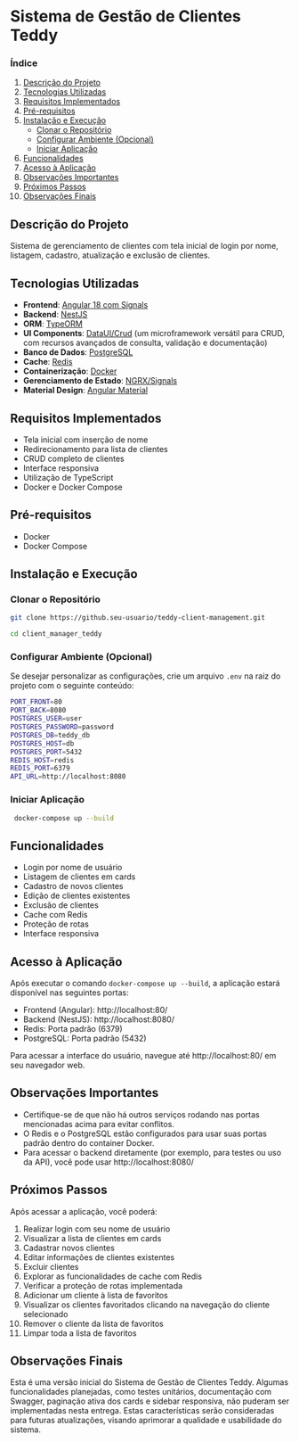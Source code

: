 # Sistema de Gestão de Clientes Teddy

### Índice
1. [Descrição do Projeto](#descrição-do-projeto)
2. [Tecnologias Utilizadas](#tecnologias-utilizadas)
3. [Requisitos Implementados](#requisitos-implementados)
4. [Pré-requisitos](#pré-requisitos)
5. [Instalação e Execução](#instalação-e-execução)
   - [Clonar o Repositório](#clonar-o-repositório)
   - [Configurar Ambiente (Opcional)](#configurar-ambiente-opcional)
   - [Iniciar Aplicação](#iniciar-aplicação)
6. [Funcionalidades](#funcionalidades)
7. [Acesso à Aplicação](#acesso-à-aplicação)
8. [Observações Importantes](#observações-importantes)
9. [Próximos Passos](#próximos-passos)
10. [Observações Finais](#observações-finais)

## Descrição do Projeto
Sistema de gerenciamento de clientes com tela inicial de login por nome, listagem, cadastro, atualização e exclusão de clientes.

## Tecnologias Utilizadas

- **Frontend**: [Angular 18 com Signals](https://angular.io)
- **Backend**: [NestJS](https://nestjs.com)
- **ORM**: [TypeORM](https://typeorm.io)
- **UI Components**: [DataUI/Crud](https://www.npmjs.com/package/@dataui/crud) (um microframework versátil para CRUD, com recursos avançados de consulta, validação e documentação)
- **Banco de Dados**: [PostgreSQL](https://www.postgresql.org)
- **Cache**: [Redis](https://redis.io)
- **Containerização**: [Docker](https://www.docker.com)
- **Gerenciamento de Estado**: [NGRX/Signals](https://ngrx.io/guide/signals)
- **Material Design**: [Angular Material](https://material.angular.io)

## Requisitos Implementados

- Tela inicial com inserção de nome
- Redirecionamento para lista de clientes
- CRUD completo de clientes
- Interface responsiva
- Utilização de TypeScript
- Docker e Docker Compose

## Pré-requisitos

- Docker
- Docker Compose

## Instalação e Execução

### Clonar o Repositório

```bash 
git clone https://github.seu-usuario/teddy-client-management.git 
```
```bash 
cd client_manager_teddy
```

### Configurar Ambiente (Opcional)

Se desejar personalizar as configurações, crie um arquivo `.env` na raiz do projeto com o seguinte conteúdo:

```bash
PORT_FRONT=80 
PORT_BACK=8080 
POSTGRES_USER=user 
POSTGRES_PASSWORD=password 
POSTGRES_DB=teddy_db 
POSTGRES_HOST=db 
POSTGRES_PORT=5432 
REDIS_HOST=redis 
REDIS_PORT=6379 
API_URL=http://localhost:8080
```

### Iniciar Aplicação

```bash
 docker-compose up --build
```

## Funcionalidades

- Login por nome de usuário
- Listagem de clientes em cards
- Cadastro de novos clientes
- Edição de clientes existentes
- Exclusão de clientes
- Cache com Redis
- Proteção de rotas
- Interface responsiva

## Acesso à Aplicação

Após executar o comando `docker-compose up --build`, a aplicação estará disponível nas seguintes portas:

- Frontend (Angular): http://localhost:80/
- Backend (NestJS): http://localhost:8080/
- Redis: Porta padrão (6379)
- PostgreSQL: Porta padrão (5432)

Para acessar a interface do usuário, navegue até http://localhost:80/ em seu navegador web.

## Observações Importantes
- Certifique-se de que não há outros serviços rodando nas portas mencionadas acima para evitar conflitos.
- O Redis e o PostgreSQL estão configurados para usar suas portas padrão dentro do container Docker.
- Para acessar o backend diretamente (por exemplo, para testes ou uso da API), você pode usar http://localhost:8080/

## Próximos Passos

Após acessar a aplicação, você poderá:
1. Realizar login com seu nome de usuário
2. Visualizar a lista de clientes em cards
3. Cadastrar novos clientes
4. Editar informações de clientes existentes
5. Excluir clientes
6. Explorar as funcionalidades de cache com Redis
7. Verificar a proteção de rotas implementada
8. Adicionar um cliente à lista de favoritos
9. Visualizar os clientes favoritados clicando na navegação do cliente selecionado
10. Remover o cliente da lista de favoritos
11. Limpar toda a lista de favoritos

## Observações Finais

Esta é uma versão inicial do Sistema de Gestão de Clientes Teddy. Algumas funcionalidades planejadas, como testes unitários, documentação com Swagger, paginação ativa dos cards e sidebar responsiva, não puderam ser implementadas nesta entrega. Estas características serão consideradas para futuras atualizações, visando aprimorar a qualidade e usabilidade do sistema.
